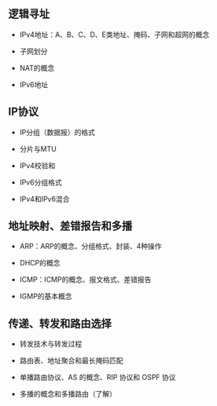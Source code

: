  
## 逻辑寻址

- IPv4地址：A、B、C、D、E类地址、掩码、子网和超网的概念
	
- 子网划分
	
- NAT的概念
	
- IPv6地址
	
    
## IP协议

- IP分组（数据报）的格式
	
- 分片与MTU
	
- IPv4校验和
	
- IPv6分组格式
	
- IPv4和IPv6混合
	
    
## 地址映射、差错报告和多播

- ARP：ARP的概念、分组格式、封装、4种操作
	
- DHCP的概念
	
- ICMP：ICMP的概念、报文格式、差错报告
	
- IGMP的基本概念
	
    
## 传递、转发和路由选择

- 转发技术与转发过程
	
- 路由表、地址聚合和最长掩码匹配
	
- 单播路由协议、AS 的概念、RIP 协议和 OSPF 协议
	
- 多播的概念和多播路由（了解）
	
    
